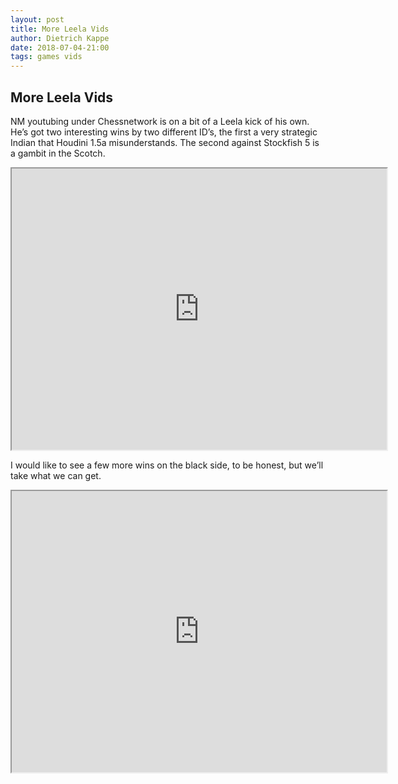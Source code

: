 ```yaml
---
layout: post
title: More Leela Vids
author: Dietrich Kappe
date: 2018-07-04-21:00
tags: games vids
---
```

## More Leela Vids

NM youtubing under Chessnetwork is on a bit of a Leela kick of his own. He’s got two interesting 
wins by two different ID’s, the first a very strategic Indian that Houdini 1.5a misunderstands. The second
against Stockfish 5 is a gambit in the Scotch.

<iframe width="600" height="450"
src="https://www.youtube.com/embed/Gq3fgd5RF5E">
<</iframe>

I would like to see a few more wins on the black side, to be honest, but we’ll take what we can get.

<!--more-->

<iframe width="600" height="450"
src="https://www.youtube.com/embed/xFLXxIMQBuM">
<</iframe>

